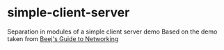simple-client-server
====================
Separation in modules of a simple client server demo
Based on the demo taken from [Beej's Guide to Networking](http://beej.us/guide/bgnet/output/html/multipage/clientserver.html)